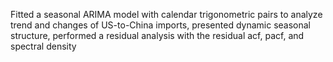 Fitted a seasonal ARIMA model with calendar trigonometric pairs to analyze trend and changes of US-to-China imports, presented dynamic seasonal structure, performed a residual analysis with the residual acf, pacf, and spectral density
